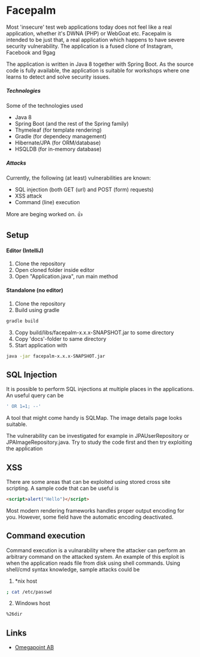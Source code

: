 # Facepalm

Most 'insecure' test web applications today does not feel like a real application, whether it's DWNA (PHP) or WebGoat etc. Facepalm is intended to be just that, a real application which happens to have severe security vulnerability. The application is a fused clone of Instagram, Facebook and 9gag

The application is written in Java 8 together with Spring Boot. As the source code is fully available, the application is suitable for workshops  where one learns to detect and solve security issues.

##### Technologies
Some of the technologies used
* Java 8
* Spring Boot (and the rest of the Spring family)
* Thymeleaf (for template rendering)
* Gradle (for dependecy management)
* Hibernate/JPA (for ORM/database)
* HSQLDB (for in-memory database)

##### Attacks
Currently, the following (at least) vulnerabilities are known:
 * SQL injection (both GET (url) and POST (form) requests)
 * XSS attack
 * Command (line) execution

More are beging worked on.  :+1:

## Setup
#### Editor (IntelliJ)
1. Clone the repository
2. Open cloned folder inside editor
3. Open "Application.java", run main method

#### Standalone (no editor)
1. Clone the repository
2. Build using gradle
```gradle
gradle build
```
3. Copy build/libs/facepalm-x.x.x-SNAPSHOT.jar to some directory
4. Copy 'docs'-folder to same directory
5. Start application with
```sh
java -jar facepalm-x.x.x-SNAPSHOT.jar
```

## SQL Injection
It is possible to perform SQL injections at multiple places in the applications.
An useful query can be
```sql
' OR 1=1; --'
```

A tool that might come handy is SQLMap. The image details page looks suitable.

The vulnerability can be investigated  for example in JPAUserRepository or JPAImageRepository.java. Try to study the code first and then try exploiting the application

## XSS

There are some areas that can be exploited using stored cross site scripting. A sample code that can be useful is
```html
<script>alert("Hello")</script>
```

Most modern rendering frameworks handles proper output encoding for you. However, some field have the automatic encoding deactivated.

## Command execution
Command execution is a vulnarability where the attacker can perform an arbitrary command on the attacked system. An example of this exploit is when the application reads file from disk using shell commands. Using shell/cmd syntax knowledge, sample attacks could be
1. *nix host
```sh
; cat /etc/passwd
```
2. Windows host
```sh
%26dir
```

## Links

 * [Omegapoint AB](https://www.omegapoint.se)
